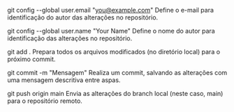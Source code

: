 git config --global user.email "you@example.com"
Define o e-mail para identificação do autor das alterações no repositório.

git config --global user.name "Your Name"
Define o nome do autor para identificação das alterações no repositório.

git add .
Prepara todos os arquivos modificados (no diretório local) para o próximo commit.

git commit -m "Mensagem"
Realiza um commit, salvando as alterações com uma mensagem descritiva entre aspas.

git push origin main
Envia as alterações do branch local (neste caso, main) para o repositório remoto.

